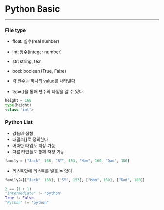 # Python Basic
---
### File type
- float: 실수(real number)
- int: 정수(integer number)
- str: string, text
- bool: boolean (True, False)


- 각 변수는 하나의 value를 나타낸다
- type()을 통해 변수의 타입을 알 수 있다

~~~Python
height = 168
type(height)
<class 'int'>
~~~

### Python List
- 값들의 집합
- 대괄호[]로 정의한다
- 어떠한 타입도 저장 가능
- 다른 타입들도 함께 저장 가능

~~~Python
family = ["Jack", 168, "SY", 153, "Mom", 160, "Dad", 180]
~~~

- 리스트안에 리스트를 넣을 수 있다

~~~Python
family2=[["Jack", 168], ["SY", 153], ["Mom", 160], ["Dad", 180]]
~~~

~~~python
2 == (1 + 1)
"intermediate" != "python"
True != False
"Python" != "python"
~~~
